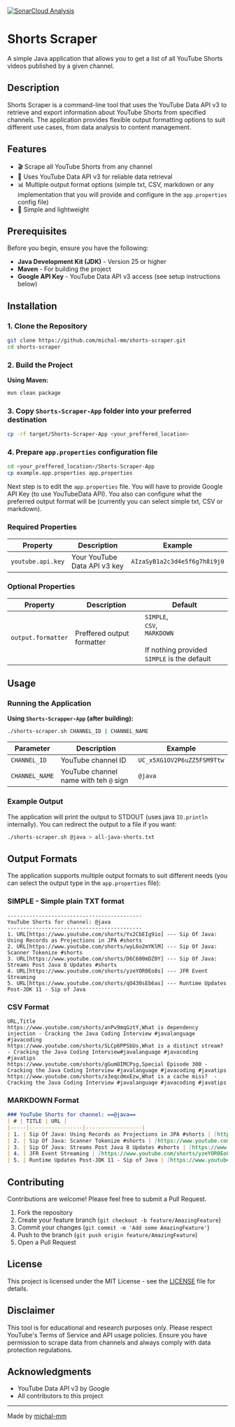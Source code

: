 [![SonarCloud Analysis](https://github.com/michal-mm/shorts-scraper/actions/workflows/sonarcloud.yml/badge.svg)](https://github.com/michal-mm/shorts-scraper/actions/workflows/sonarcloud.yml)
# Shorts Scraper

A simple Java application that allows you to get a list of all YouTube Shorts videos published by a given channel.

## Description

Shorts Scraper is a command-line tool that uses the YouTube Data API v3 to retrieve and export information about YouTube Shorts from specified channels. The application provides flexible output formatting options to suit different use cases, from data analysis to content management.

## Features

- 🎬 Scrape all YouTube Shorts from any channel
- 🔑 Uses YouTube Data API v3 for reliable data retrieval
- 📊 Multiple output format options (simple txt, CSV, markdown or any implementation that you will provide and configure in the `app.properties` config file)
- 🚀 Simple and lightweight

## Prerequisites

Before you begin, ensure you have the following:

- **Java Development Kit (JDK)** - Version 25 or higher
- **Maven** - For building the project
- **Google API Key** - YouTube Data API v3 access (see setup instructions below)

## Installation

### 1. Clone the Repository

```bash
git clone https://github.com/michal-mm/shorts-scraper.git
cd shorts-scraper
```

### 2. Build the Project

**Using Maven:**
```bash
mvn clean package
```

### 3. Copy `Shorts-Scraper-App` folder into your preferred destination
```bash
cp -rf target/Shorts-Scraper-App <your_preffered_location>
```

### 4. Prepare `app.properties` configuration file
```bash
cd <your_preffered_location>/Shorts-Scraper-App
cp example.app.properties app.properties
```
Next step is to edit the `app.properties` file. You will have to provide Google API Key (to use YouTubeData API). You also can configure what the preferred output format will be (currently you can select simple txt, CSV or markdown). 

### Required Properties

| Property          | Description                  | Example                      |
|-------------------|------------------------------|------------------------------|
| `youtube.api.key` | Your YouTube Data API v3 key | `AIzaSyB1a2c3d4e5f6g7h8i9j0` |

### Optional Properties

| Property           | Description                | Default                                                                                       |
|--------------------|----------------------------|-----------------------------------------------------------------------------------------------|
| `output.formatter` | Preffered output formatter | `SIMPLE`, <br/>`CSV`, <br/>`MARKDOWN` <br/> <br/> If nothing provided `SIMPLE` is the default |

## Usage

### Running the Application
**Using `Shorts-Scrapper-App` (after building):**
```bash
./shorts-scraper.sh CHANNEL_ID | CHANNEL_NAME
```
| Parameter      | Description                            | Example                    |
|----------------|----------------------------------------|----------------------------|
| `CHANNEL_ID`   | YouTube channel ID                     | `UC_x5XG1OV2P6uZZ5FSM9Ttw` |
| `CHANNEL_NAME` | YouTube channel name with teh `@` sign | `@java`                    |


### Example Output

The application will print the output to STDOUT (uses java `IO.println` internally). You can redirect the output to a file if you want:
```bash
./shorts-scraper.sh @java > all-java-shorts.txt
```

## Output Formats

The application supports multiple output formats to suit different needs (you can select the output type in the `app.properties` file):

### SIMPLE - Simple plain TXT format 
```
-------------------------------------------
YouTube Shorts for channel: @java
-------------------------------------------
1. URL[https://www.youtube.com/shorts/Yx2CbEIg9io] --- Sip Of Java: Using Records as Projections in JPA #shorts
2. URL[https://www.youtube.com/shorts/wyL6o2mYKlM] --- Sip Of Java: Scanner Tokenize #shorts
3. URL[https://www.youtube.com/shorts/D6C600mDZ0Y] --- Sip Of Java: Streams Post Java 8 Updates #shorts
4. URL[https://www.youtube.com/shorts/yzeYOR0Eo8s] --- JFR Event Streaming
5. URL[https://www.youtube.com/shorts/qO430sEb6as] --- Runtime Updates Post-JDK 11 - Sip of Java

```

### CSV Format
```csv
URL,Title
https://www.youtube.com/shorts/anPv9mqGztY,What is dependency injection - Cracking the Java Coding Interview #javalanguage #javacoding
https://www.youtube.com/shorts/SLCp6PPSbUs,What is a distinct stream? - Cracking the Java Coding Interview#javalanguage #javacoding #javatips
https://www.youtube.com/shorts/gGumOIMCPsg,Special Episode 300 - Cracking the Java Coding Interview #javalanguage #javacoding #javatips
https://www.youtube.com/shorts/x3eqcdmxEzw,What is a cache miss?  - Cracking the Java Coding Interview #javalanguage #javacoding #javatips
```


### MARKDOWN Format
```md
### YouTube Shorts for channel: ==@java==
| # | TITLE | URL |
|-----|-----------------|------------------|
| 1. | Sip Of Java: Using Records as Projections in JPA #shorts | [https://www.youtube.com/shorts/Yx2CbEIg9io](https://www.youtube.com/shorts/Yx2CbEIg9io)|
| 2. | Sip Of Java: Scanner Tokenize #shorts | [https://www.youtube.com/shorts/wyL6o2mYKlM](https://www.youtube.com/shorts/wyL6o2mYKlM)|
| 3. | Sip Of Java: Streams Post Java 8 Updates #shorts | [https://www.youtube.com/shorts/D6C600mDZ0Y](https://www.youtube.com/shorts/D6C600mDZ0Y)|
| 4. | JFR Event Streaming | [https://www.youtube.com/shorts/yzeYOR0Eo8s](https://www.youtube.com/shorts/yzeYOR0Eo8s)|
| 5. | Runtime Updates Post-JDK 11 - Sip of Java | [https://www.youtube.com/shorts/qO430sEb6as](https://www.youtube.com/shorts/qO430sEb6as)|
```

## Contributing

Contributions are welcome! Please feel free to submit a Pull Request.

1. Fork the repository
2. Create your feature branch (`git checkout -b feature/AmazingFeature`)
3. Commit your changes (`git commit -m 'Add some AmazingFeature'`)
4. Push to the branch (`git push origin feature/AmazingFeature`)
5. Open a Pull Request

## License

This project is licensed under the MIT License - see the [LICENSE](LICENSE) file for details.

## Disclaimer

This tool is for educational and research purposes only. Please respect YouTube's Terms of Service and API usage policies. Ensure you have permission to scrape data from channels and always comply with data protection regulations.

## Acknowledgments

- YouTube Data API v3 by Google
- All contributors to this project

---

Made by [michal-mm](https://github.com/michal-mm)
